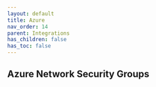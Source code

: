 ```yaml
---
layout: default
title: Azure
nav_order: 14
parent: Integrations
has_children: false
has_toc: false
---
```


## Azure Network Security Groups